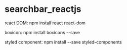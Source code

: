 # searchbar_reactjs

react DOM: npm install react react-dom

boxicon: npm install boxicons --save

styled component: npm install --save styled-components
